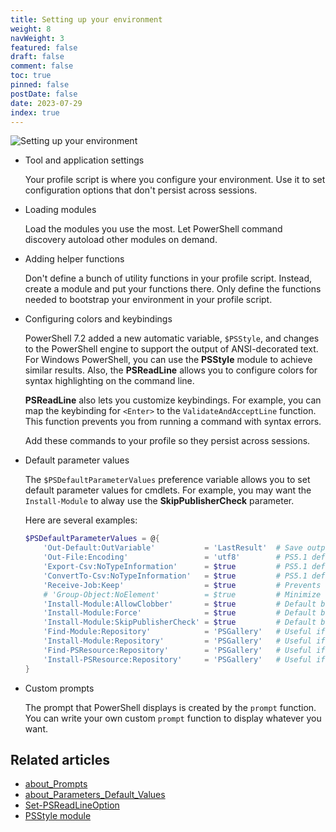 ```yaml
---
title: Setting up your environment
weight: 8
navWeight: 3
featured: false
draft: false
comment: false
toc: true
pinned: false
postDate: false
date: 2023-07-29
index: true
---
```

<!-- markdownlint-disable MD041 -->
![Setting up your environment][01]

- Tool and application settings

  Your profile script is where you configure your environment. Use it to set configuration options
  that don't persist across sessions.

- Loading modules

  Load the modules you use the most. Let PowerShell command discovery autoload other modules on
  demand.

- Adding helper functions

  Don't define a bunch of utility functions in your profile script. Instead, create a module and put
  your functions there. Only define the functions needed to bootstrap your environment in your
  profile script.

- Configuring colors and keybindings

  PowerShell 7.2 added a new automatic variable, `$PSStyle`, and changes to the PowerShell engine to
  support the output of ANSI-decorated text. For Windows PowerShell, you can use the **PSStyle**
  module to achieve similar results. Also, the **PSReadLine** allows you to configure colors for
  syntax highlighting on the command line.

  **PSReadLine** also lets you customize keybindings. For example, you can map the keybinding for
  `<Enter>` to the `ValidateAndAcceptLine` function. This function prevents you from running
  a command with syntax errors.

  Add these commands to your profile so they persist across sessions.

- Default parameter values

  The `$PSDefaultParameterValues` preference variable allows you to set default parameter values for
  cmdlets. For example, you may want the `Install-Module` to alway use the **SkipPublisherCheck**
  parameter.

  Here are several examples:

  ```powershell
  $PSDefaultParameterValues = @{
      'Out-Default:OutVariable'           = 'LastResult'  # Save output to $LastResult
      'Out-File:Encoding'                 = 'utf8'        # PS5.1 defaults to ASCII
      'Export-Csv:NoTypeInformation'      = $true         # PS5.1 defaults to $false
      'ConvertTo-Csv:NoTypeInformation'   = $true         # PS5.1 defaults to $false
      'Receive-Job:Keep'                  = $true         # Prevents accidental loss of output
      # 'Group-Object:NoElement'          = $true         # Minimize noise in output
      'Install-Module:AllowClobber'       = $true         # Default behavior in Install-PSResource
      'Install-Module:Force'              = $true         # Default behavior in Install-PSResource
      'Install-Module:SkipPublisherCheck' = $true         # Default behavior in Install-PSResource
      'Find-Module:Repository'            = 'PSGallery'   # Useful if you have private test repos
      'Install-Module:Repository'         = 'PSGallery'   # Useful if you have private test repos
      'Find-PSResource:Repository'        = 'PSGallery'   # Useful if you have private test repos
      'Install-PSResource:Repository'     = 'PSGallery'   # Useful if you have private test repos
  }
  ```

- Custom prompts

  The prompt that PowerShell displays is created by the `prompt` function. You can write your own
  custom `prompt` function to display whatever you want.

## Related articles

- [about_Prompts][02]
- [about_Parameters_Default_Values][03]
- [Set-PSReadLineOption][04]
- [PSStyle module](https://www.powershellgallery.com/packages/PSStyle)

<!-- link references -->
[01]: ./images/psprofiles/slide08.png
[02]: https://learn.microsoft.com/powershell/module/microsoft.powershell.core/about/about_prompts
[03]: https://learn.microsoft.com/powershell/module/microsoft.powershell.core/about/about_parameters_default_values
[04]: https://learn.microsoft.com/powershell/module/psreadline/set-psreadlineoption
